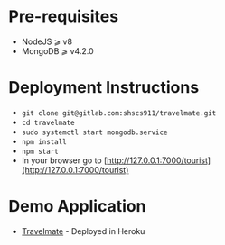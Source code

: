 # Pre-requisites

- NodeJS &geqslant; v8
- MongoDB &geqslant; v4.2.0

# Deployment Instructions

- `git clone git@gitlab.com:shscs911/travelmate.git`
- `cd travelmate`
- `sudo systemctl start mongodb.service`
- `npm install`
- `npm start`
- In your browser go to [http://127.0.0.1:7000/tourist](http://127.0.0.1:7000/tourist)

# Demo Application

- [Travelmate](https://travelsign.herokuapp.com/tourist) - Deployed in Heroku
